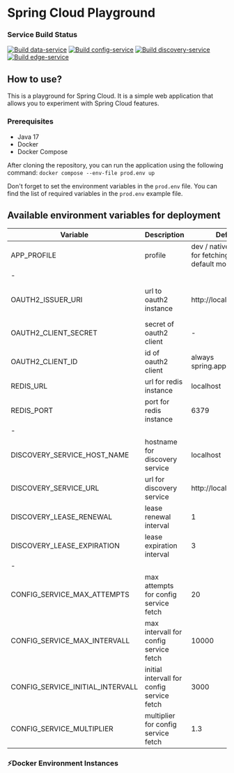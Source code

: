 # Spring Cloud Playground 

### Service Build Status 
[![Build data-service](https://github.com/volalm15/app/actions/workflows/data-service.yml/badge.svg?branch=main)](https://github.com/volalm15/app/actions/workflows/data-service.yml)
[![Build config-service](https://github.com/volalm15/app/actions/workflows/config-service.yml/badge.svg)](https://github.com/volalm15/app/actions/workflows/config-service.yml)
[![Build discovery-service](https://github.com/volalm15/app/actions/workflows/discovery-service.yml/badge.svg?branch=main)](https://github.com/volalm15/app/actions/workflows/discovery-service.yml)
[![Build edge-service](https://github.com/volalm15/app/actions/workflows/edge-service.yml/badge.svg?branch=main)](https://github.com/volalm15/app/actions/workflows/edge-service.yml)

## How to use?
This is a playground for Spring Cloud. It is a simple web application that allows you to experiment with Spring Cloud features.

### Prerequisites
- Java 17
- Docker
- Docker Compose

After cloning the repository, you can run the application using the following command:
`docker compose --env-file prod.env up`

Don't forget to set the environment variables in the `prod.env` file. You can find the list of required variables in the `prod.env` example file.


## Available environment variables for deployment
| Variable                         | Description                                | Default value                                                             | Service                    |
|----------------------------------|--------------------------------------------|---------------------------------------------------------------------------|----------------------------|
| APP_PROFILE                      | profile                                    | dev / native (=config service for fetching native config in default mode) | all                        |
| -                                |                                            |                                                                           |                            |
| OAUTH2_ISSUER_URI                | url to oauth2 instance                     | http://localhost:8080                                                     | edge-service, data-service |
| OAUTH2_CLIENT_SECRET             | secret of oauth2 client                    | -                                                                         | edge-service               |
| OAUTH2_CLIENT_ID                 | id of oauth2 client                        | always spring.application.name                                            | edge-service               |
| REDIS_URL                        | url for redis instance                     | localhost                                                                 | edge-service               |
| REDIS_PORT                       | port for redis instance                    | 6379                                                                      | edge-service               |
| -                                |                                            |                                                                           |                            |
| DISCOVERY_SERVICE_HOST_NAME      | hostname for discovery service             | localhost                                                                 | discovery-service          |
| DISCOVERY_SERVICE_URL            | url for discovery service                  | http://localhost:8761/eureka                                              | all                        |
| DISCOVERY_LEASE_RENEWAL          | lease renewal interval                     | 1                                                                         | all                        |
| DISCOVERY_LEASE_EXPIRATION       | lease expiration interval                  | 3                                                                         | all                        |
| -                                |                                            |                                                                           |                            |
| CONFIG_SERVICE_MAX_ATTEMPTS      | max attempts for config service fetch      | 20                                                                        | all                        |
| CONFIG_SERVICE_MAX_INTERVALL     | max intervall for config service fetch     | 10000                                                                     | all                        |
| CONFIG_SERVICE_INITIAL_INTERVALL | initial intervall for config service fetch | 3000                                                                      | all                        |
| CONFIG_SERVICE_MULTIPLIER        | multiplier for config service fetch        | 1.3                                                                       | all                        |


### ⚡Docker Environment Instances
